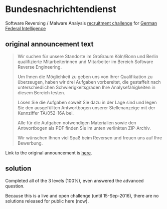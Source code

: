 # Bundesnachrichtendienst

Software Reversing / Malware Analysis
[recruitment challenge](./ZIP_Challenge.zip)
for
[German Federal Intelligence](http://www.bnd.bund.de)

## original announcement text

> Wir suchen für unsere Standorte im Großraum Köln/Bonn und Berlin qualifizierte Mitarbeiterinnen und Mitarbeiter im Bereich Software Reverse Engineering.
>
> Um Ihnen die Möglichkeit zu geben uns von Ihrer Qualifikation zu überzeugen, haben wir drei Aufgaben vorbereitet, die gestaffelt nach unterschiedlichen Schwierigkeitsgraden Ihre Analysefähigkeiten in diesem Bereich testen.
>
> Lösen Sie die Aufgaben soweit Sie dazu in der Lage sind und legen Sie den ausgefüllten Antwortbogen unserer Stellenanzeige mit der Kennziffer TA/052-16A bei.
>
> Alle für die Aufgaben notwendigen Materialien sowie den Antwortbogen als PDF finden Sie im unten verlinkten ZIP-Archiv.
>
> Wir wünschen Ihnen viel Spaß beim Reversen und freuen uns auf Ihre Bewerbung.

Link to the original announcement is
[here](http://www.bnd.bund.de/DE/Karriere/Reversing_Challenge/Reversing_Challenge_node.html).

## solution

Completed all of the 3 levels (100%), even answered the advanced question.

Because this is a live and open challenge (until 15-Sep-2016),
there are no solutions released for public here (now).

